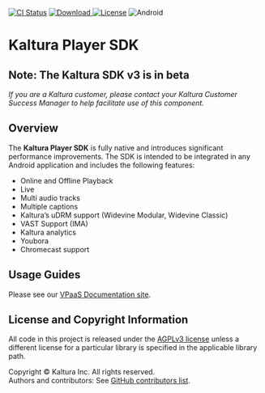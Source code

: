 [![CI Status](https://travis-ci.org/kaltura/playkit-android.svg?branch=develop)](https://travis-ci.org/kaltura/playkit-android)
[ ![Download](https://api.bintray.com/packages/kaltura/android/playkit/images/download.svg) ](https://bintray.com/kaltura/android/playkit/_latestVersion)
[![License](https://img.shields.io/badge/license-AGPLv3-black.svg)](https://github.com/kaltura/playkit-android/blob/master/LICENSE)
![Android](https://img.shields.io/badge/platform-android-green.svg)

# Kaltura Player SDK
## Note: The Kaltura SDK v3 is in beta

*If you are a Kaltura customer, please contact your Kaltura Customer Success Manager to help facilitate use of this component.*

## Overview
The **Kaltura Player SDK** is fully native and introduces significant performance improvements. The SDK is intended to be integrated in any Android application and includes the following features:

* Online and Offline Playback
* Live
* Multi audio tracks
* Multiple captions
* Kaltura’s uDRM support (Widevine Modular, Widevine Classic)
* VAST Support (IMA)
* Kaltura analytics
* Youbora
* Chromecast support

## Usage Guides
Please see our [VPaaS Documentation site](https://vpaas.kaltura.com/documentation/Mobile-Video-Player-SDKs/Android-introduction.html).

## License and Copyright Information
All code in this project is released under the [AGPLv3 license](http://www.gnu.org/licenses/agpl-3.0.html) unless a different license for a particular library is specified in the applicable library path.   

Copyright © Kaltura Inc. All rights reserved.   
Authors and contributors: See [GitHub contributors list](https://github.com/kaltura/playkit-android/graphs/contributors).  
